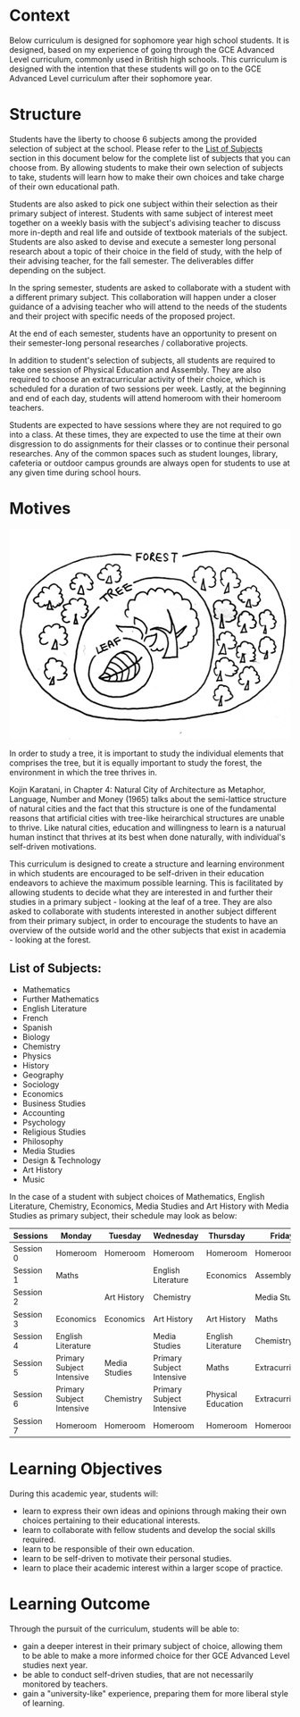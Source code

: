 # Context

Below curriculum is designed for sophomore year high school students. It is designed, based on my experience of going through the GCE Advanced Level curriculum, commonly used in British high schools. This curriculum is designed with the intention that these students will go on to the GCE Advanced Level curriculum after their sophomore year.

# Structure

Students have the liberty to choose 6 subjects among the provided selection of subject at the school. Please refer to the [List of Subjects](#list-of-subjects) section in this document below for the complete list of subjects that you can choose from. By allowing students to make their own selection of subjects to take, students will learn how to make their own choices and take charge of their own educational path.

Students are also asked to pick one subject within their selection as their primary subject of interest. Students with same subject of interest meet together on a weekly basis with the subject's adivising teacher to discuss more in-depth and real life and outside of textbook materials of the subject. Students are also asked to devise and execute a semester long personal research about a topic of their choice in the field of study, with the help of their advising teacher, for the fall semester. The deliverables differ depending on the subject.

In the spring semester, students are asked to collaborate with a student with a different primary subject. This collaboration will happen under a closer guidance of a advising teacher who will attend to the needs of the students and their project with specific needs of the proposed project. 

At the end of each semester, students have an opportunity to present on their semester-long personal researches / collaborative projects.

In addition to student's selection of subjects, all students are required to take one session of Physical Education and Assembly. They are also required to choose an extracurricular activity of their choice, which is scheduled for a duration of two sessions per week. Lastly, at the beginning and end of each day, students will attend homeroom with their homeroom teachers.

Students are expected to have sessions where they are not required to go into a class. At these times, they are expected to use the time at their own disgression to do assignments for their classes or to continue their personal researches. Any of the common spaces such as student lounges, library, cafeteria or outdoor campus grounds are always open for students to use at any given time during school hours.

# Motives

![Sketch of Semi-Lattice Relationship between Leaf, Tree and Forest](img/tree.JPG)

In order to study a tree, it is important to study the individual elements that comprises the tree, but it is equally important to study the forest, the environment in which the tree thrives in.

Kojin Karatani, in Chapter 4: Natural City of Architecture as Metaphor, Language, Number and Money (1965) talks about the semi-lattice structure of natural cities and the fact that this structure is one of the fundamental reasons that artificial cities with tree-like heirarchical structures are unable to thrive. Like natural cities, education and willingness to learn is a naturual human instinct that thrives at its best when done naturally, with individual's self-driven motivations.

This curriculum is designed to create a structure and learning environment in which students are encouraged to be self-driven in their education endeavors to achieve the maximum possible learning. This is facilitated by allowing students to decide what they are interested in and further their studies in a primary subject - looking at the leaf of a tree. They are also asked to collaborate with students interested in another subject different from their primary subject, in order to encourage the students to have an overview of the outside world and the other subjects that exist in academia - looking at the forest.

## List of Subjects:
* Mathematics
* Further Mathematics
* English Literature
* French
* Spanish
* Biology
* Chemistry
* Physics
* History
* Geography
* Sociology
* Economics
* Business Studies
* Accounting
* Psychology
* Religious Studies
* Philosophy
* Media Studies
* Design & Technology
* Art History
* Music

In the case of a student with subject choices of Mathematics, English Literature, Chemistry, Economics, Media Studies and Art History with Media Studies as primary subject, their schedule may look as below:

Sessions | Monday | Tuesday | Wednesday | Thursday | Friday
-------- | ------ | ------- | --------- | -------- | ------
Session 0 | Homeroom | Homeroom | Homeroom | Homeroom | Homeroom
Session 1 | Maths |  | English Literature | Economics  |  Assembly
Session 2 |  | Art History | Chemistry |  | Media Studies
Session 3 | Economics | Economics | Art History | Art History | Maths
Session 4 | English Literature |  | Media Studies | English Literature | Chemistry
Session 5 | Primary Subject Intensive | Media Studies | Primary Subject Intensive | Maths | Extracurricular
Session 6 | Primary Subject Intensive | Chemistry | Primary Subject Intensive | Physical Education | Extracurricular
Session 7 | Homeroom | Homeroom | Homeroom | Homeroom | Homeroom

# Learning Objectives

During this academic year, students will:
* learn to express their own ideas and opinions through making their own choices pertaining to their educational interests.
* learn to collaborate with fellow students and develop the social skills required.
* learn to be responsible of their own education.
* learn to be self-driven to motivate their personal studies.
* learn to place their academic interest within a larger scope of practice.

# Learning Outcome
Through the pursuit of the curriculum, students will be able to:
* gain a deeper interest in their primary subject of choice, allowing them to be able to make a more informed choice for ther GCE Advanced Level studies next year.
* be able to conduct self-driven studies, that are not necessarily monitored by teachers.
* gain a "university-like" experience, preparing them for more liberal style of learning.
